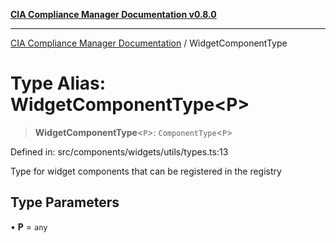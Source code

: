 [**CIA Compliance Manager Documentation v0.8.0**](../README.md)

***

[CIA Compliance Manager Documentation](../globals.md) / WidgetComponentType

# Type Alias: WidgetComponentType\<P\>

> **WidgetComponentType**\<`P`\>: `ComponentType`\<`P`\>

Defined in: src/components/widgets/utils/types.ts:13

Type for widget components that can be registered in the registry

## Type Parameters

• **P** = `any`
